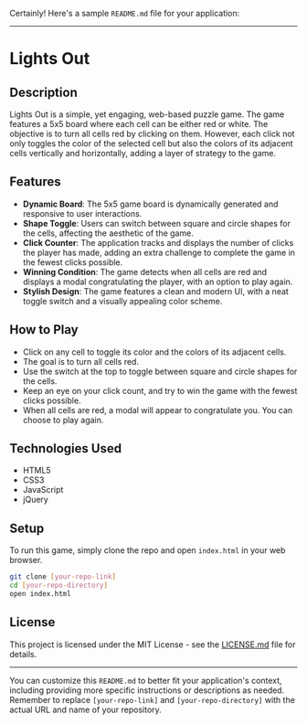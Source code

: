 Certainly! Here's a sample `README.md` file for your application:

---

# Lights Out

## Description
Lights Out is a simple, yet engaging, web-based puzzle game. The game features a 5x5 board where each cell can be either red or white. The objective is to turn all cells red by clicking on them. However, each click not only toggles the color of the selected cell but also the colors of its adjacent cells vertically and horizontally, adding a layer of strategy to the game.

## Features
- **Dynamic Board**: The 5x5 game board is dynamically generated and responsive to user interactions.
- **Shape Toggle**: Users can switch between square and circle shapes for the cells, affecting the aesthetic of the game.
- **Click Counter**: The application tracks and displays the number of clicks the player has made, adding an extra challenge to complete the game in the fewest clicks possible.
- **Winning Condition**: The game detects when all cells are red and displays a modal congratulating the player, with an option to play again.
- **Stylish Design**: The game features a clean and modern UI, with a neat toggle switch and a visually appealing color scheme.

## How to Play
- Click on any cell to toggle its color and the colors of its adjacent cells.
- The goal is to turn all cells red.
- Use the switch at the top to toggle between square and circle shapes for the cells.
- Keep an eye on your click count, and try to win the game with the fewest clicks possible.
- When all cells are red, a modal will appear to congratulate you. You can choose to play again.

## Technologies Used
- HTML5
- CSS3
- JavaScript
- jQuery

## Setup
To run this game, simply clone the repo and open `index.html` in your web browser.

```bash
git clone [your-repo-link]
cd [your-repo-directory]
open index.html
```

## License
This project is licensed under the MIT License - see the [LICENSE.md](LICENSE.md) file for details.

---

You can customize this `README.md` to better fit your application's context, including providing more specific instructions or descriptions as needed. Remember to replace `[your-repo-link]` and `[your-repo-directory]` with the actual URL and name of your repository.
